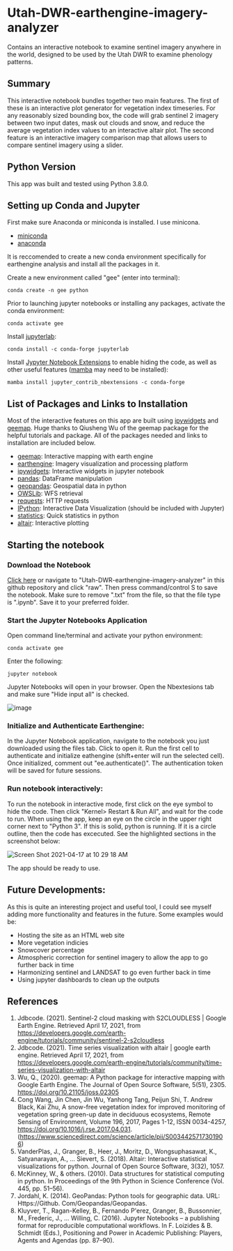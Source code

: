 # Utah-DWR-earthengine-imagery-analyzer
Contains an interactive notebook to examine sentinel imagery anywhere in the world, designed to be used by the Utah DWR to examine phenology patterns.  

## Summary
This interactive notebook bundles together two main features. The first of these is an interactive plot generator for vegetation index timeseries. For any reasonably sized bounding box, the code will grab sentinel 2 imagery between two input dates, mask out clouds and snow, and reduce the average vegetation index values to an interactive altair plot. The second feature is an interactive imagery comparison map that allows users to compare sentinel imagery using a slider.

## Python Version
This app was built and tested using Python 3.8.0.

## Setting up Conda and Jupyter

First make sure Anaconda or miniconda is installed. I use minicona.
* [miniconda](https://docs.conda.io/en/latest/miniconda.html)
* [anaconda](https://www.anaconda.com/distribution/#download-section)

It is reccomended to create a new conda environment specifically for earthengine analysis and install all the packages in it. 

Create a new environment called "gee" (enter into terminal):

    conda create -n gee python

Prior to launching jupyter notebooks or installing any packages, activate the conda environment:

    conda activate gee

Install [jupyterlab](https://jupyter.org/install):

    conda install -c conda-forge jupyterlab
 
Install [Jypyter Notebook Extensions](https://github.com/ipython-contrib/jupyter_contrib_nbextensions) to enable hiding the code, as well as other useful features ([mamba](https://github.com/mamba-org/mamba) may need to be installed):

    mamba install jupyter_contrib_nbextensions -c conda-forge

## List of Packages and Links to Installation

Most of the interactive features on this app are built using [ipywidgets](https://github.com/jupyter-widgets/ipywidgets) and [geemap](https://github.com/giswqs/geemap). Huge thanks to Qiusheng Wu of the geemap package for the helpful tutorials and package. All of the packages needed and links to installation are included below. 

* [geemap](https://github.com/giswqs/geemap#installation): Interactive mapping with earth engine
* [earthengine](https://developers.google.com/earth-engine/guides/python_install): Imagery visualization and processing platform
* [ipywidgets](https://github.com/jupyter-widgets/ipywidgets#Install): Interactive widgets in jupyter notebook
* [pandas](https://pandas.pydata.org/pandas-docs/stable/getting_started/install.html): DataFrame manipulation
* [geopandas](https://geopandas.org/getting_started/install.html): Geospatial data in python
* [OWSLib](https://geopython.github.io/OWSLib/): WFS retrieval
* [requests](https://pypi.org/project/requests/): HTTP requests
* [IPython](https://ipython.org/install.html): Interactive Data Visualization (should be included with Jupyter)
* [statistics](https://pypi.org/project/statistics/): Quick statistics in python
* [altair](https://altair-viz.github.io/getting_started/installation.html): Interactive plotting

## Starting the notebook

### Download the Notebook

[Click here](https://raw.githubusercontent.com/lofi-code/Utah-DWR-earthengine-imagery-analyzer/main/Wildlife_Crossing_Sentinel_Analyzer.ipynb) or navigate to "Utah-DWR-earthengine-imagery-analyzer" in this github repository and click "raw". Then press command/control S to save the notebook. Make sure to remove ".txt" from the file, so that the file type is ".ipynb". Save it to your preferred folder. 

### Start the Jupyter Notebooks Application
Open command line/terminal and activate your python environment:

    conda activate gee
    
Enter the following:

    jupyter notebook
    
Jupyter Notebooks will open in your browser. Open the Nbextesions tab and make sure "Hide input all" is checked.

![image](https://user-images.githubusercontent.com/82716404/115119378-4f8bb000-9f65-11eb-91da-56ed1250639e.jpeg)

### Initialize and Authenticate Earthengine:
In the Jupyter Notebook application, navigate to the notebook you just downloaded using the files tab. Click to open it. Run the first cell to authenticate and initialize eathengine (shift+enter will run the selected cell). Once initialized, comment out "ee.authenticate()". The authentication token will be saved for future sessions. 

### Run notebook interactively:
To run the notebook in interactive mode, first click on the eye symbol to hide the code. Then click "Kernel> Restart & Run All", and wait for the code to run. When using the app, keep an eye on the circle in the upper right corner next to "Python 3". If this is solid, python is running. If it is a circle outline, then the code has excecuted. See the highlighted sections in the screenshot below: 

![Screen Shot 2021-04-17 at 10 29 18 AM](https://user-images.githubusercontent.com/82716404/115119975-43edb880-9f68-11eb-9495-9fad1326ab07.jpg)

The app should be ready to use. 

## Future Developments:
As this is quite an interesting project and useful tool, I could see myself adding more functionality and features in the future. Some examples would be:

* Hosting the site as an HTML web site
* More vegetation indicies
* Snowcover percentage
* Atmospheric correction for sentinel imagery to allow the app to go further back in time
* Harmonizing sentinel and LANDSAT to go even further back in time
* Using jupyter dashboards to clean up the outputs

## References

1) Jdbcode. (2021). Sentinel-2 cloud masking with S2CLOUDLESS | Google Earth Engine. Retrieved April 17, 2021, from https://developers.google.com/earth-engine/tutorials/community/sentinel-2-s2cloudless
2) Jdbcode. (2021). Time series visualization with altair | google earth engine. Retrieved April 17, 2021, from https://developers.google.com/earth-engine/tutorials/community/time-series-visualization-with-altair
3) Wu, Q., (2020). geemap: A Python package for interactive mapping with Google Earth Engine. The Journal of Open Source Software, 5(51), 2305. https://doi.org/10.21105/joss.02305
4) Cong Wang, Jin Chen, Jin Wu, Yanhong Tang, Peijun Shi, T. Andrew Black, Kai Zhu, A snow-free vegetation index for improved monitoring of vegetation spring green-up date in deciduous ecosystems, Remote Sensing of Environment, Volume 196, 2017, Pages 1-12, ISSN 0034-4257, https://doi.org/10.1016/j.rse.2017.04.031. (https://www.sciencedirect.com/science/article/pii/S0034425717301906)
5) VanderPlas, J., Granger, B., Heer, J., Moritz, D., Wongsuphasawat, K., Satyanarayan, A., … Sievert, S. (2018). Altair: Interactive statistical visualizations for python. Journal of Open Source Software, 3(32), 1057.
6) McKinney, W., & others. (2010). Data structures for statistical computing in python. In Proceedings of the 9th Python in Science Conference (Vol. 445, pp. 51–56).
7) Jordahl, K. (2014). GeoPandas: Python tools for geographic data. URL: Https://Github. Com/Geopandas/Geopandas.
8) Kluyver, T., Ragan-Kelley, B., Fernando P'erez, Granger, B., Bussonnier, M., Frederic, J., … Willing, C. (2016). Jupyter Notebooks – a publishing format for reproducible computational workflows. In F. Loizides & B. Schmidt (Eds.), Positioning and Power in Academic Publishing: Players, Agents and Agendas (pp. 87–90).





